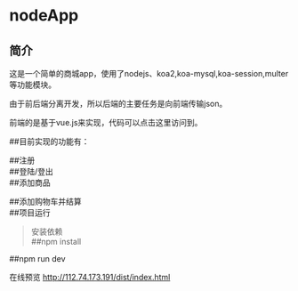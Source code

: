 nodeApp
====
简介
----
这是一个简单的商城app，使用了nodejs、koa2,koa-mysql,koa-session,multer等功能模块。<br>

由于前后端分离开发，所以后端的主要任务是向前端传输json。<br>

前端的是基于vue.js来实现，代码可以点击这里访问到。<br>

##目前实现的功能有：<br>

##注册<br>
##登陆/登出<br>
##添加商品<br>

##添加购物车并结算<br>
##项目运行<br>

> 安装依赖<br>
 ##npm install<br>

##npm run dev<br>



在线预览  http://112.74.173.191/dist/index.html
